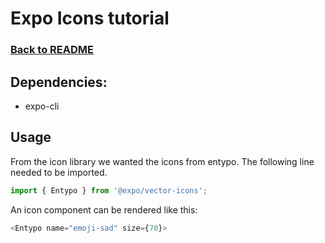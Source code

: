 # Expo Icons tutorial
### [Back to README](../README.md/)

## Dependencies:
* expo-cli

## Usage
From the icon library we wanted the icons from entypo. The following line needed to be imported.
```javascript
import { Entypo } from '@expo/vector-icons';
```
An icon component can be rendered like this:
```javascript
<Entypo name="emoji-sad" size={70}>
```
